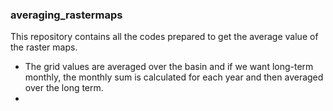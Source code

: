 ### averaging_rastermaps
This repository contains all the codes prepared to get the average value of the raster maps.

* The grid values are averaged over the basin and if we want long-term monthly, the monthly sum is calculated for each year and then averaged over the long term.
* 


